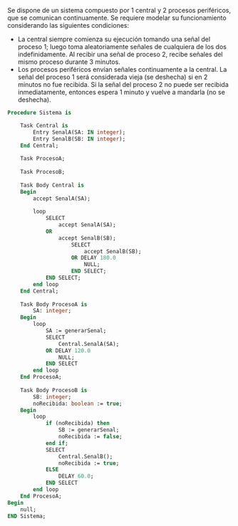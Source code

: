 Se dispone de un sistema compuesto por 1 central y 2 procesos periféricos, que se
comunican continuamente. Se requiere modelar su funcionamiento considerando las
siguientes condiciones:
- La central siempre comienza su ejecución tomando una señal del proceso 1; luego
toma aleatoriamente señales de cualquiera de los dos indefinidamente. Al recibir una
señal de proceso 2, recibe señales del mismo proceso durante 3 minutos.
- Los procesos periféricos envían señales continuamente a la central. La señal del
proceso 1 será considerada vieja (se deshecha) si en 2 minutos no fue recibida. Si la
señal del proceso 2 no puede ser recibida inmediatamente, entonces espera 1 minuto y
vuelve a mandarla (no se deshecha).

```Pascal
Procedure Sistema is

	Task Central is 
		Entry SenalA(SA: IN integer);
		Entry SenalB(SB: IN integer);
	End Central;
	
	Task ProcesoA;
	
	Task ProcesoB;
	
	Task Body Central is
	Begin
		accept SenalA(SA);
		
		loop
			SELECT
				accept SenalA(SA);
			OR
				accept SenalB(SB);
					SELECT
						accept SenalB(SB);
					OR DELAY 180.0
						NULL;
					END SELECT;
			END SELECT;
		end loop
	End Central;
	
	Task Body ProcesoA is
		SA: integer;
	Begin
		loop
			SA := generarSenal;
			SELECT 
				Central.SenalA(SA);
			OR DELAY 120.0
				NULL;
			END SELECT
		end loop
	End ProcesoA;
	
	Task Body ProcesoB is
		SB: integer;
		noRecibida: boolean := true;
	Begin
		loop
			if (noRecibida) then
				SB := generarSenal;
				noRecibida := false;
			end if;
			SELECT 
				Central.SenalB();
				noRecibida := true;
			ELSE
				DELAY 60.0;
			END SELECT
		end loop
	End ProcesoA;
Begin
	null;
END Sistema;
```
